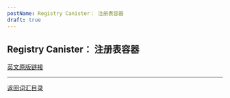 ```yaml
---
postName: Registry Canister： 注册表容器
draft: true
---
```

## Registry Canister： 注册表容器


[英文原版链接](https://wiki.internetcomputer.org/wiki/Glossary)

---
[返回词汇目录](../glossary)